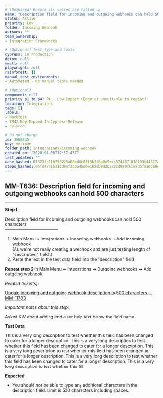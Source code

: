 ```yaml
---
# (Required) Ensure all values are filled up
name: "Description field for incoming and outgoing webhooks can hold 500 characters"
status: Active
priority: Low
folder: Incoming Webhook
authors: ""
team_ownership: 
- Integration Frameworks

# (Optional) Test type and tools
cypress: in Production
detox: null
mmctl: null
playwright: null
rainforest: []
manual_test_environments: 
- Automated - No manual tests needed

# (Optional)
component: null
priority_p1_to_p4: P4 - Low-Impact (Edge or unsuitable to repeat?)
location: Integrations
tags: []
labels: 
- Hackfest
- TM4J-Key-Mapped-In-Cypress-Release
- cy-prod

# Do not change
id: 3968335
key: MM-T636
folder_path: integrations/incoming-webhook
created_on: "2020-01-08T12:57:43Z"
last_updated: ""
case_hashed: 01323fe916756225a68ed0e8315b348a0e9ece8744371818293b44317a7e36be35097e238dcfd7e63b97dbc63c9d5bb0
steps_hashed: 05fd47c1b312d9af2cba46d0e1b20b9d2b5c92d989f61e8d5f8a0669e78e480d3c0a82d7579b2ca8f0f180981a315f52
---
```


## MM-T636: Description field for incoming and outgoing webhooks can hold 500 characters

---

**Step 1**

Description field for incoming and outgoing webhooks can hold 500 characters\
–––––––––––––––––––––––––

1. Main Menu ➜ Integrations ➜ Incoming webhooks ➜ Add incoming webhook
   \
   (As we're not really creating a webhook and are just testing length of "description" field..)
2. Paste the text in the test data field into the "description" field

**Repeat step 2** in Main Menu ➜ Integrations ➜ Outgoing webhooks ➜ Add outgoing webhook

_Related ticket(s):_

[Update incoming and outgoing webhook description to 500 characters — MM-11703](https://mattermost.atlassian.net/browse/MM-11703)

_Important notes about this step:_

Asked KW about adding end-user help text below the field name

**Test Data**

This is a very long description to test whether this field has been changed to cater for a longer description. This is a very long description to test whether this field has been changed to cater for a longer description. This is a very long description to test whether this field has been changed to cater for a longer description. This is a very long description to test whether this field has been changed to cater for a longer description. This is a very long description to test whether this fill

**Expected**

- You should not be able to type any additional characters in the description field. Limit is 500 characters including spaces.
